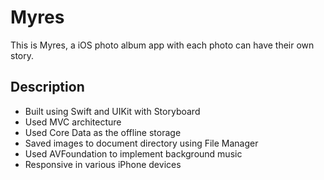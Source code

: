 # Myres
This is Myres, a iOS photo album app with each photo can have their own story.

## Description
<ul>
  <li>Built using Swift and UIKit with Storyboard</li>
  <li>Used MVC architecture</li>
  <li>Used Core Data as the offline storage</li>
  <li>Saved images to document directory using File Manager</li>
  <li>Used AVFoundation to implement background music</li>
  <li>Responsive in various iPhone devices</li>
</ul>
